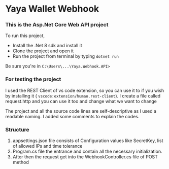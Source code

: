 # Yaya Wallet Webhook

### This is the Asp.Net Core Web API project

To run this project,

- Install the .Net 8 sdk and install it
- Clone the project and open it
- Run the project from terminal by typing `dotnet run`

Be sure you're in `C:\Users\...\Yaya.Webhook.API>`

### For testing the project

I used the REST Client of vs code extension, so you can use it to if you wish by installing it ( `vscode:extension/humao.rest-client`). I create a file called request.http and you can use it too and change what we want to change

The project and all the source code lines are self-descriptive as I used a readable naming. I added some comments to explain the codes.

### Structure

1. appsettings.json file consists of Configuration values like SecretKey, list of allowed IPs and time tolerance
2. Program.cs file the entrance and contain all the necessary initialization.
3. After then the request get into the WebhookController.cs file of POST method
